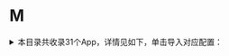 # M
<details>
<summary>
本目录共收录31个App，详情见如下，单击导入对应配置：
</summary>

- [MIX](surge:///install-module?url=https%3A%2F%2Fraw.githubusercontent.com%2FzirawellRule%2FSurge%2FAdblock%2FApp%2FM%2FMIX%2Fmix.sgmodule)
- [Microsoft Outlook](surge:///install-module?url=https%3A%2F%2Fraw.githubusercontent.com%2FzirawellRule%2FSurge%2FAdblock%2FApp%2FM%2FMicrosoft%20Outlook%2Foutlook.sgmodule)
- [买单吧](surge:///install-module?url=https%3A%2F%2Fraw.githubusercontent.com%2FzirawellRule%2FSurge%2FAdblock%2FApp%2FM%2F%E4%B9%B0%E5%8D%95%E5%90%A7%2Fmdb.sgmodule)
- [咪咕视频](surge:///install-module?url=https%3A%2F%2Fraw.githubusercontent.com%2FzirawellRule%2FSurge%2FAdblock%2FApp%2FM%2F%E5%92%AA%E5%92%95%E8%A7%86%E9%A2%91%2Fmiguvideo.sgmodule)
- [埋堆堆](surge:///install-module?url=https%3A%2F%2Fraw.githubusercontent.com%2FzirawellRule%2FSurge%2FAdblock%2FApp%2FM%2F%E5%9F%8B%E5%A0%86%E5%A0%86%2Fmdd.sgmodule)
- [墨迹天气](surge:///install-module?url=https%3A%2F%2Fraw.githubusercontent.com%2FzirawellRule%2FSurge%2FAdblock%2FApp%2FM%2F%E5%A2%A8%E8%BF%B9%E5%A4%A9%E6%B0%94%2Fmoji.sgmodule)
- [妈妈网孕育](surge:///install-module?url=https%3A%2F%2Fraw.githubusercontent.com%2FzirawellRule%2FSurge%2FAdblock%2FApp%2FM%2F%E5%A6%88%E5%A6%88%E7%BD%91%E5%AD%95%E8%82%B2%2Fmama.sgmodule)
- [慢慢买](surge:///install-module?url=https%3A%2F%2Fraw.githubusercontent.com%2FzirawellRule%2FSurge%2FAdblock%2FApp%2FM%2F%E6%85%A2%E6%85%A2%E4%B9%B0%2Fmanmanbuy.sgmodule)
- [每日万年历](surge:///install-module?url=https%3A%2F%2Fraw.githubusercontent.com%2FzirawellRule%2FSurge%2FAdblock%2FApp%2FM%2F%E6%AF%8F%E6%97%A5%E4%B8%87%E5%B9%B4%E5%8E%86%2Fmrwnl.sgmodule)
- [每日精選](surge:///install-module?url=https%3A%2F%2Fraw.githubusercontent.com%2FzirawellRule%2FSurge%2FAdblock%2FApp%2FM%2F%E6%AF%8F%E6%97%A5%E7%B2%BE%E9%81%B8%2Fngdaily.sgmodule)
- [民生银行](surge:///install-module?url=https%3A%2F%2Fraw.githubusercontent.com%2FzirawellRule%2FSurge%2FAdblock%2FApp%2FM%2F%E6%B0%91%E7%94%9F%E9%93%B6%E8%A1%8C%2Fcmbc.sgmodule)
- [漫客栈](surge:///install-module?url=https%3A%2F%2Fraw.githubusercontent.com%2FzirawellRule%2FSurge%2FAdblock%2FApp%2FM%2F%E6%BC%AB%E5%AE%A2%E6%A0%88%2Fmkz.sgmodule)
- [漫画人](surge:///install-module?url=https%3A%2F%2Fraw.githubusercontent.com%2FzirawellRule%2FSurge%2FAdblock%2FApp%2FM%2F%E6%BC%AB%E7%94%BB%E4%BA%BA%2Fmanhuaren.sgmodule)
- [猫眼](surge:///install-module?url=https%3A%2F%2Fraw.githubusercontent.com%2FzirawellRule%2FSurge%2FAdblock%2FApp%2FM%2F%E7%8C%AB%E7%9C%BC%2Fpipi.sgmodule)
- [猫耳FM](surge:///install-module?url=https%3A%2F%2Fraw.githubusercontent.com%2FzirawellRule%2FSurge%2FAdblock%2FApp%2FM%2F%E7%8C%AB%E8%80%B3FM%2Fmissevan.sgmodule)
- [秒拍](surge:///install-module?url=https%3A%2F%2Fraw.githubusercontent.com%2FzirawellRule%2FSurge%2FAdblock%2FApp%2FM%2F%E7%A7%92%E6%8B%8D%2Fmiaopai.sgmodule)
- [米家](surge:///install-module?url=https%3A%2F%2Fraw.githubusercontent.com%2FzirawellRule%2FSurge%2FAdblock%2FApp%2FM%2F%E7%B1%B3%E5%AE%B6%2Fmihome.sgmodule)
- [美味不用等](surge:///install-module?url=https%3A%2F%2Fraw.githubusercontent.com%2FzirawellRule%2FSurge%2FAdblock%2FApp%2FM%2F%E7%BE%8E%E5%91%B3%E4%B8%8D%E7%94%A8%E7%AD%89%2Fmwee.sgmodule)
- [美团](surge:///install-module?url=https%3A%2F%2Fraw.githubusercontent.com%2FzirawellRule%2FSurge%2FAdblock%2FApp%2FM%2F%E7%BE%8E%E5%9B%A2%2Fmeituan.sgmodule)
- [美团众包](surge:///install-module?url=https%3A%2F%2Fraw.githubusercontent.com%2FzirawellRule%2FSurge%2FAdblock%2FApp%2FM%2F%E7%BE%8E%E5%9B%A2%E4%BC%97%E5%8C%85%2Fmeituanzb.sgmodule)
- [美团外卖](surge:///install-module?url=https%3A%2F%2Fraw.githubusercontent.com%2FzirawellRule%2FSurge%2FAdblock%2FApp%2FM%2F%E7%BE%8E%E5%9B%A2%E5%A4%96%E5%8D%96%2Fmeituanwm.sgmodule)
- [美图秀秀](surge:///install-module?url=https%3A%2F%2Fraw.githubusercontent.com%2FzirawellRule%2FSurge%2FAdblock%2FApp%2FM%2F%E7%BE%8E%E5%9B%BE%E7%A7%80%E7%A7%80%2Fmeitu.sgmodule)
- [美柚](surge:///install-module?url=https%3A%2F%2Fraw.githubusercontent.com%2FzirawellRule%2FSurge%2FAdblock%2FApp%2FM%2F%E7%BE%8E%E6%9F%9A%2Fseeyouyima.sgmodule)
- [美颜相机](surge:///install-module?url=https%3A%2F%2Fraw.githubusercontent.com%2FzirawellRule%2FSurge%2FAdblock%2FApp%2FM%2F%E7%BE%8E%E9%A2%9C%E7%9B%B8%E6%9C%BA%2Fbeautycam.sgmodule)
- [脉脉](surge:///install-module?url=https%3A%2F%2Fraw.githubusercontent.com%2FzirawellRule%2FSurge%2FAdblock%2FApp%2FM%2F%E8%84%89%E8%84%89%2Fmaimai.sgmodule)
- [芒果TV](surge:///install-module?url=https%3A%2F%2Fraw.githubusercontent.com%2FzirawellRule%2FSurge%2FAdblock%2FApp%2FM%2F%E8%8A%92%E6%9E%9CTV%2Fmgtv.sgmodule)
- [蘑菇租房](surge:///install-module?url=https%3A%2F%2Fraw.githubusercontent.com%2FzirawellRule%2FSurge%2FAdblock%2FApp%2FM%2F%E8%98%91%E8%8F%87%E7%A7%9F%E6%88%BF%2Fmgzf.sgmodule)
- [马卡龙玩图](surge:///install-module?url=https%3A%2F%2Fraw.githubusercontent.com%2FzirawellRule%2FSurge%2FAdblock%2FApp%2FM%2F%E9%A9%AC%E5%8D%A1%E9%BE%99%E7%8E%A9%E5%9B%BE%2Fmakaron.sgmodule)
- [马蜂窝](surge:///install-module?url=https%3A%2F%2Fraw.githubusercontent.com%2FzirawellRule%2FSurge%2FAdblock%2FApp%2FM%2F%E9%A9%AC%E8%9C%82%E7%AA%9D%2Fmafengwo.sgmodule)
- [马达出行](surge:///install-module?url=https%3A%2F%2Fraw.githubusercontent.com%2FzirawellRule%2FSurge%2FAdblock%2FApp%2FM%2F%E9%A9%AC%E8%BE%BE%E5%87%BA%E8%A1%8C%2Fmada.sgmodule)
- [麦当劳](surge:///install-module?url=https%3A%2F%2Fraw.githubusercontent.com%2FzirawellRule%2FSurge%2FAdblock%2FApp%2FM%2F%E9%BA%A6%E5%BD%93%E5%8A%B3%2Fmcd.sgmodule)

</details>